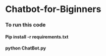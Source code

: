 # Chatbot-for-Biginners

### To run this code
#### Pip install -r requirements.txt
#### python ChatBot.py
